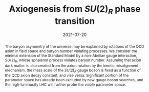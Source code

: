 ---
title: "Axiogenesis from $SU(2)_R$ phase transition"
authors:
- Keisuke Harigaya
- admin
date: "2021-07-20"
doi: "10.1007/JHEP10(2021)022"

# Schedule page publish date (NOT publication's date).
publishDate: "2021-10-04"

# Publication type.
# Legend: 0 = Uncategorized; 1 = Conference paper; 2 = Journal article;
# 3 = Preprint / Working Paper; 4 = Report; 5 = Book; 6 = Book section;
# 7 = Thesis; 8 = Patent

# Publication name and optional abbreviated publication name.
publication: "Journal of High Energy Physics"
publication_short: "JHEP"

abstract: The baryon asymmetry of the universe may be explained by rotations of the QCD axion in field space and baryon number violating processes. We consider the minimal extension of the Standard Model by a non-Abelian gauge interaction, $SU(2)_R$, whose sphaleron process violates baryon number. Assuming that axion dark matter is also created from the axion rotation by the kinetic misalignment mechanism, the mass scale of the $SU(2)_R$ gauge boson is fixed as a function of the QCD axion decay constant, and vise versa. Significant portion of the parameter space has already been excluded by new gauge boson searches, and the high-luminocity LHC will further probe the viable parameter space.

# Summary. An optional shortened abstract.
# summary: Axion rotation has been recently proposed to be a possible source of baryogenesis, i.e. 'axiogenesis'. This mechanism, however, cannot account for the observed number of axion dark matter abundance and baryon asymmetry simultaneously in minimal SM + axion. In this paper, we propose a possibility where axiogenesis can be compatible with axion dark matter.

tags:
- electroweak phase transition
- axion
- axion rotation
- axiogenesis
- left-right symmetry
featured: true

links:
- name: arXiv
  url: https://arxiv.org/abs/2107.09679
url_pdf: https://arxiv.org/pdf/2107.09679.pdf
# url_code: 'https://github.com/wowchemy/wowchemy-hugo-themes'
# url_dataset: '#'
# url_poster: '#'
# url_project: ''
# url_slides: ''
# url_source: ''
# url_video: '#'

# Featured image
# To use, add an image named `featured.jpg/png` to your page's folder. 
image:
  # caption: 'Image credit: [**Unsplash**](https://unsplash.com/photos/s9CC2SKySJM)'
  focal_point: ""
  preview_only: true

# Associated Projects (optional).
#   Associate this publication with one or more of your projects.
#   Simply enter your project's folder or file name without extension.
#   E.g. `internal-project` references `content/project/internal-project/index.md`.
#   Otherwise, set `projects: []`.
projects:
- axion-rotation

share: false
# Slides (optional).
#   Associate this publication with Markdown slides.
#   Simply enter your slide deck's filename without extension.
#   E.g. `slides: "example"` references `content/slides/example/index.md`.
#   Otherwise, set `slides: ""`.
# slides: example
---
